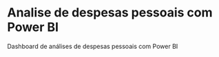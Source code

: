 # Analise de despesas pessoais com Power BI
Dashboard de análises de despesas pessoais com Power BI
